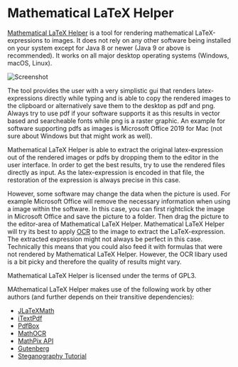# Mathematical LaTeX Helper

[Mathematical LaTeX Helper](https://github.com/moritzfl/mathematicallatexhelper) is a tool for rendering  mathematical LaTeX-expressions to images. It does not rely on any other software being installed on your system except for Java 8 or newer (Java 9 or above is recommended). It works on all major desktop operating systems (Windows, macOS, Linux).

![Screenshot](http://www.moritzf.de/projects/media/mathematicallatexhelper.png)

The tool provides the user with a very simplistic gui that renders latex-expressions directly while typing and is able to copy the rendered images to the clipboard or alternatively save them to the desktop as pdf and png. Always try to use pdf if your software supports it as this results in vector based and searcheable fonts while png is a raster graphic. An example for software supporting pdfs as images is Microsoft Office 2019 for Mac (not sure about Windows but that might work as well).

Mathematical LaTeX Helper is able to extract the original latex-expression out of the rendered images or pdfs by dropping them to the editor in the user interface. In order to get the best results, try to use the rendered files directly as input. As the latex-expression is encoded in that file, the restoration of the expression is always precise in this case.

However, some software may change the data when the picture is used. For example Microsoft Office will remove the necessary information when using a image within the software. In this case, you can first rightclick the image in Microsoft Office and save the picture to a folder. Then drag the picture to the editor-area of Mathematical LaTeX Helper. Mathematical LaTeX Helper will try its best to apply [OCR](https://en.wikipedia.org/wiki/Optical_character_recognition) to the image to extract the LaTeX-expression. The extracted expression might not always be perfect in this case.
Technically this means that you could also feed it with formulas that were not rendered by Mathematical LaTeX Helper. However, the OCR libary used is a bit picky and therefore the quality of results might vary.

Mathematical LaTeX Helper is licensed under the terms of GPL3.

MAthematical LaTeX Helper makes use of the following work by other authors (and further depends on their transitive dependencies):

- [JLaTeXMath](https://github.com/opencollab/jlatexmath)
- [iTextPdf](https://github.com/itext/itextpdf)
- [PdfBox](https://pdfbox.apache.org)
- [MathOCR](https://github.com/chungkwong/MathOCR)
- [MathPix API](https://docs.mathpix.com)
- [Gutenberg](https://github.com/Arnauld/gutenberg)
- [Steganography Tutorial](https://www.dreamincode.net/forums/topic/27950-steganography/)
